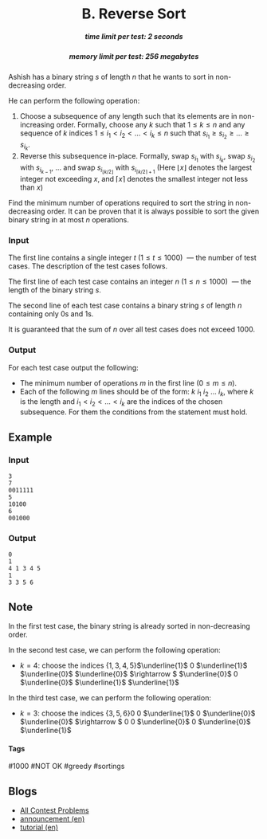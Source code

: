 <h1 style='text-align: center;'> B. Reverse Sort</h1>

<h5 style='text-align: center;'>time limit per test: 2 seconds</h5>
<h5 style='text-align: center;'>memory limit per test: 256 megabytes</h5>

Ashish has a binary string $s$ of length $n$ that he wants to sort in non-decreasing order.

He can perform the following operation: 

1. Choose a subsequence of any length such that its elements are in non-increasing order. Formally, choose any $k$ such that $1 \leq k \leq n$ and any sequence of $k$ indices $1 \le i_1 \lt i_2 \lt \ldots \lt i_k \le n$ such that $s_{i_1} \ge s_{i_2} \ge \ldots \ge s_{i_k}$.
2. Reverse this subsequence in-place. Formally, swap $s_{i_1}$ with $s_{i_k}$, swap $s_{i_2}$ with $s_{i_{k-1}}$, $\ldots$ and swap $s_{i_{\lfloor k/2 \rfloor}}$ with $s_{i_{\lceil k/2 \rceil + 1}}$ (Here $\lfloor x \rfloor$ denotes the largest integer not exceeding $x$, and $\lceil x \rceil$ denotes the smallest integer not less than $x$)

Find the minimum number of operations required to sort the string in non-decreasing order. It can be proven that it is always possible to sort the given binary string in at most $n$ operations.

### Input

The first line contains a single integer $t$ $(1 \le t \le 1000)$  — the number of test cases. The description of the test cases follows.

The first line of each test case contains an integer $n$ $(1 \le n \le 1000)$  — the length of the binary string $s$.

The second line of each test case contains a binary string $s$ of length $n$ containing only $0$s and $1$s.

It is guaranteed that the sum of $n$ over all test cases does not exceed $1000$.

### Output

For each test case output the following:

* The minimum number of operations $m$ in the first line ($0 \le m \le n$).
* Each of the following $m$ lines should be of the form: $k$ $i_1$ $i_2$ ... $i_{k}$, where $k$ is the length and $i_1 \lt i_2 \lt ... \lt i_{k}$ are the indices of the chosen subsequence. For them the conditions from the statement must hold.
## Example

### Input


```text
3
7
0011111
5
10100
6
001000
```
### Output


```text
0
1
4 1 3 4 5 
1
3 3 5 6 
```
## Note

In the first test case, the binary string is already sorted in non-decreasing order.

In the second test case, we can perform the following operation: 

* $k = 4:$ choose the indices $\{1, 3, 4, 5\}$$\underline{1}$ $0$ $\underline{1}$ $\underline{0}$ $\underline{0}$ $\rightarrow $ $\underline{0}$ $0$ $\underline{0}$ $\underline{1}$ $\underline{1}$

In the third test case, we can perform the following operation:

* $k = 3:$ choose the indices $\{3, 5, 6\}$$0$ $0$ $\underline{1}$ $0$ $\underline{0}$ $\underline{0}$ $\rightarrow $ $0$ $0$ $\underline{0}$ $0$ $\underline{0}$ $\underline{1}$


#### Tags 

#1000 #NOT OK #greedy #sortings 

## Blogs
- [All Contest Problems](../Codeforces_Round_754_(Div._2).md)
- [announcement (en)](../blogs/announcement_(en).md)
- [tutorial (en)](../blogs/tutorial_(en).md)
